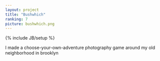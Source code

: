 ```yaml
---
layout: project
title: "Bushwhich"
ranking: 7
picture: bushwhich.png
---
```

{% include JB/setup %}

I made a choose-your-own-adventure photography game around my old neighborhood in brooklyn